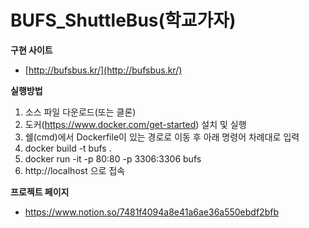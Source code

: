 # BUFS_ShuttleBus(학교가자)

**구현 사이트**
- [http://bufsbus.kr/](http://bufsbus.kr/)   
   
**실행방법**
1. 소스 파일 다운로드(또는 클론)
2. 도커(https://www.docker.com/get-started) 설치 및 실행
3. 쉘(cmd)에서 Dockerfile이 있는 경로로 이동 후 아래 명령어 차례대로 입력
4. docker build -t bufs .
5. docker run -it -p 80:80 -p 3306:3306 bufs
6. http://localhost 으로 접속

**프로젝트 페이지**
- https://www.notion.so/7481f4094a8e41a6ae36a550ebdf2bfb
